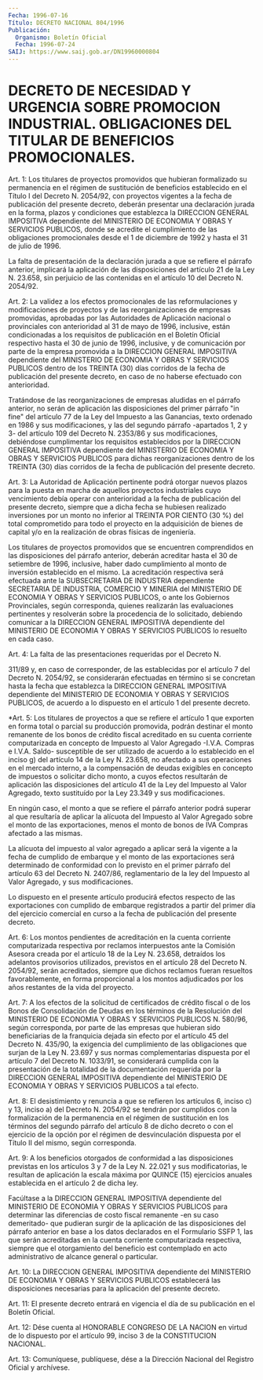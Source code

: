 ```yaml
---
Fecha: 1996-07-16
Título: DECRETO NACIONAL 804/1996
Publicación:
  Organismo: Boletín Oficial
  Fecha: 1996-07-24
SAIJ: https://www.saij.gob.ar/DN19960000804
---
```

# DECRETO DE NECESIDAD Y URGENCIA SOBRE PROMOCION INDUSTRIAL. OBLIGACIONES DEL TITULAR DE BENEFICIOS PROMOCIONALES.

<a id="1"></a>
Art.  1:  Los  titulares de proyectos promovidos que hubieran formalizado  su  permanencia   en  el  régimen de sustitución  de beneficios establecido en el Título I  del Decreto N. 2054/92, con proyectos vigentes a la fecha de publicación del  presente decreto, deberán  presentar  una  declaración jurada en la forma,  plazos  y condiciones  que  establezca    la   DIRECCION  GENERAL  IMPOSITIVA dependiente  del  MINISTERIO  DE  ECONOMIA  Y  OBRAS  Y  SERVICIOS PUBLICOS,  donde  se acredite el cumplimiento de  las  obligaciones promocionales desde  el  1  de  diciembre  de 1992 y hasta el 31 de julio de 1996.

La falta de presentación de la declaración jurada  a que se refiere el  párrafo anterior, implicará la aplicación de las  disposiciones del artículo 21 de la Ley N. 23.658, sin perjuicio de las contenidas en el artículo 10 del Decreto N. 2054/92.

<a id="2"></a>
Art. 2: La validez a los efectos promocionales de las reformulaciones y modificaciones de proyectos y de las reorganizaciones    de   empresas  promovidas,  aprobadas  por  las Autoridades de Aplicación  nacional o provinciales con anterioridad al  31  de  mayo  de 1996, inclusive,  están  condicionadas  a  los requisitos de publicación en el Boletín Oficial respectivo hasta el 30 de junio de 1996,  inclusive,  y de comunicación por parte de la empresa promovida a la DIRECCION GENERAL IMPOSITIVA dependiente del MINISTERIO DE ECONOMIA Y OBRAS Y SERVICIOS  PUBLICOS  dentro de los TREINTA (30) días corridos de la fecha de publicación del  presente decreto,    en  caso  de  no  haberse  efectuado  con  anterioridad.

Tratándose de  las  reorganizaciones  de  empresas  aludidas  en el párrafo  anterior,  no  serán  de  aplicación las disposiciones del primer párrafo "in fine" del artículo  77  de la Ley del Impuesto a las Ganancias, texto ordenado en 1986 y sus  modificaciones,  y las del  segundo  párrafo  -apartados  1,  2  y 3- del artículo 109 del Decreto N. 2353/86 y sus modificaciones, debiéndose cumplimentar los requisitos  establecidos  por  la  DIRECCION  GENERAL    IMPOSITIVA dependiente del MINISTERIO DE ECONOMIA Y OBRAS Y SERVICIOS PUBLICOS para  dichas  reorganizaciones  dentro  de  los  TREINTA  (30) días corridos  de  la  fecha  de publicación  del  presente  decreto.

<a id="3"></a>
Art. 3: La Autoridad de Aplicación pertinente podrá otorgar nuevos plazos  para la puesta en marcha de aquellos proyectos industriales cuyo vencimiento  debía  operar  con  anterioridad  a  la  fecha de publicación  del  presente  decreto,  siempre que a dicha fecha  se hubiesen realizado inversiones por un monto  no inferior al TREINTA POR CIENTO (30 %) del total comprometido para  todo  el proyecto en la adquisición de bienes de capital y/o en la realización  de obras físicas de ingeniería.

Los titulares de proyectos promovidos que se encuentren comprendidos  en  las  disposiciones  del párrafo anterior, deberán acreditar hasta el 30 de setiembre de 1996,  inclusive,  haber dado cumplimiento  al  monto  de  inversión establecido en el mismo.  La acreditación respectiva será efectuada  ante  la  SUBSECRETARIA  DE INDUSTRIA  dependiente  SECRETARIA DE INDUSTRIA, COMERCIO Y MINERIA del MINISTERIO DE ECONOMIA Y OBRAS Y SERVICIOS PUBLICOS, o ante los Gobiernos Provinciales, según  corresponda,  quienes realizarán las evaluaciones pertinentes y resolverán sobre la  procedencia  de  lo solicitado, debiendo  comunicar  a la DIRECCION GENERAL IMPOSITIVA dependiente del MINISTERIO DE ECONOMIA Y OBRAS Y SERVICIOS PUBLICOS lo resuelto en cada caso.

<a id="4"></a>
Art. 4: La falta de las presentaciones requeridas por el Decreto N.

311/89  y, en caso de corresponder,  de  las  establecidas  por  el artículo  7 del Decreto N. 2054/92, se considerarán efectuadas en término si se concretan hasta  la fecha que establezca la DIRECCION GENERAL IMPOSITIVA dependiente del MINISTERIO DE ECONOMIA Y OBRAS Y SERVICIOS PUBLICOS, de acuerdo a  lo dispuesto en el artículo 1 del presente decreto.

<a id="5"></a>
*Art. 5: Los titulares de proyectos  a que se refiere el artículo 1 que  exporten  en forma total o parcial  su  producción  promovida, podrán destinar el monto remanente de los bonos de crédito fiscal acreditado en su cuenta  corriente  computarizada  en  concepto  de Impuesto  al  Valor  Agregado -I.V.A.  Compras  e  I.V.A. Saldo- susceptible  de  ser  utilizado de acuerdo a lo establecido  en  el inciso g) del artículo  14  de la Ley N. 23.658, no afectado a sus operaciones  en el mercado interno, a  la  compensación  de  deudas exigibles en concepto de impuestos o solicitar dicho monto, a cuyos efectos resultarán  de aplicación las disposiciones del artículo 41 de la Ley del Impuesto  al  Valor Agregado, texto sustituído por la Ley 23.349 y sus modificaciones.

En ningún caso, el monto a que se refiere el párrafo anterior podrá superar al que resultaría de  aplicar  la  alícuota del Impuesto al Valor Agregado sobre el monto de las exportaciones,  menos el monto de bonos de IVA Compras afectado a las mismas.

La  alícuota  del  impuesto  al  valor  agregado a aplicar será la vigente  a  la fecha de cumplido de embarque  y  el  monto  de  las exportaciones será determinado de conformidad con lo previsto en el primer párrafo del artículo 63 del Decreto N. 2407/86, reglamentario  de  la  ley  del  Impuesto  al Valor Agregado, y sus modificaciones.

Lo dispuesto en el presente artículo producirá  efectos respecto de las exportaciones con cumplido de embarque registrados a partir del primer  día  del  ejercicio  comercial  en  curso  a  la  fecha  de publicación del presente decreto.

<a id="6"></a>
Art.  6:  Los  montos  pendientes  de  acreditación  en la cuenta corriente  computarizada respectiva por reclamos interpuestos  ante la Comisión  Asesora  creada por el artículo 18 de la Ley N. 23.658, detraídos los adelantos  provisorios  utilizados,  previstos  en el artículo 28 del Decreto N. 2054/92, serán acreditados, siempre que dichos  reclamos    fueran    resueltos  favorablemente,  en  forma proporcional a los montos adjudicados  por los años restantes de la vida del proyecto.

<a id="7"></a>
Art. 7: A los efectos de la solicitud de  certificados de crédito fiscal o de los Bonos de Consolidación de Deudas en los términos de la  Resolución  del  MINISTERIO  DE  ECONOMIA  Y  OBRAS Y SERVICIOS PUBLICOS N. 580/96, según corresponda, por parte de las empresas que hubieran sido beneficiarias de la franquicia dejada  sin efecto por el artículo 45 del Decreto N. 435/90, la exigencia del cumplimiento de  las  obligaciones  que  surjan de la Ley N. 23.697 y sus  normas complementarias dispuesta por el  artículo 7 del Decreto N. 1033/91, se considerará cumplida con la presentación  de la totalidad de la documentación  requerida  por  la  DIRECCION  GENERAL    IMPOSITIVA dependiente del MINISTERIO DE ECONOMIA Y OBRAS Y SERVICIOS PUBLICOS a tal efecto.

<a id="8"></a>
Art.  8:  El  desistimiento  y  renuncia  a  que  se refieren los artículos  6,  inciso c) y 13, inciso a) del Decreto N. 2054/92  se tendrán por cumplidos  con la formalización de la permanencia en el régimen de sustitución en los términos del segundo párrafo del artículo 8 de dicho decreto o con el ejercicio de la opción  por el régimen  de  desvinculación  dispuesta  por el Título II del mismo, según corresponda.

<a id="9"></a>
Art. 9: A los beneficios otorgados de conformidad a las disposiciones previstas en los artículos 3 y 7 de la Ley N. 22.021 y sus modificatorias, le resultan de aplicación la escala máxima por QUINCE  (15)  ejercicios anuales establecida en el  artículo  2  de dicha ley.

Facúltase  a  la   DIRECCION  GENERAL  IMPOSITIVA  dependiente  del MINISTERIO DE ECONOMIA Y OBRAS Y SERVICIOS PUBLICOS para determinar las diferencias de  costo  fiscal remanente -en su caso demeritado- que  pudieran  surgir de la aplicación  de  las  disposiciones  del párrafo anterior  en  base  a los datos declarados en el Formulario SSFP 1, las que serán acreditadas en la cuenta corriente computarizada respectiva, siempre que el otorgamiento del beneficio est  contemplado  en  acto administrativo  de  alcance  general  o particular.

<a id="10"></a>
Art.  10:  La  DIRECCION   GENERAL  IMPOSITIVA  dependiente  del MINISTERIO DE ECONOMIA Y OBRAS Y SERVICIOS PUBLICOS establecerá las disposiciones necesarias para  la  aplicación  del presente decreto.

<a id="11"></a>
Art. 11: El presente decreto entrará en vigencia  el  día  de  su publicación en el Boletín Oficial.

<a id="12"></a>
Art. 12: Dése cuenta al HONORABLE CONGRESO DE LA NACION en virtud de  lo  dispuesto  por  el artículo 99, inciso 3 de la CONSTITUCION NACIONAL.

<a id="13"></a>
Art. 13: Comuníquese, publíquese,  dése  a  la Dirección Nacional del Registro Oficial y archívese.